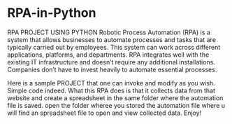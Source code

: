 # RPA-in-Python
RPA PROJECT USING PYTHON
Robotic Process Automation (RPA) is a system that allows businesses to automate processes and tasks that are typically carried out by employees. This system can work across different applications, platforms, and departments. RPA integrates well with the existing IT infrastructure and doesn’t require any additional installations. Companies don’t have to invest heavily to automate essential processes. 

Here is a sample PROJECT that one can invoke and modify as you wish. Simple code indeed. What this RPA does is that it collects data from that website and create a spreadsheet in the same folder where the automation file is saved. open the folder wheree you stored the automation file where u will find an spreadsheet file to open and view collected data. Enjoy!
